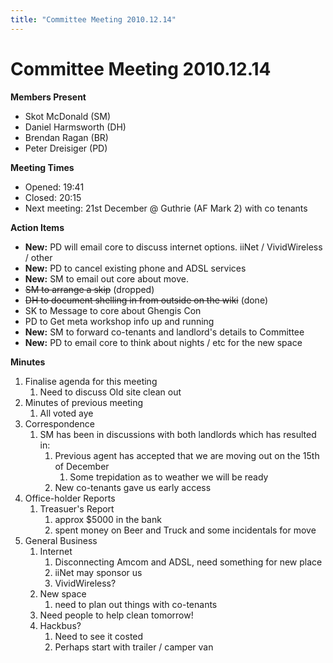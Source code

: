 ```yaml
---
title: "Committee Meeting 2010.12.14"
---
```

# Committee Meeting 2010.12.14

**Members Present**

-   Skot McDonald (SM)
-   Daniel Harmsworth (DH)
-   Brendan Ragan (BR)
-   Peter Dreisiger (PD)

**Meeting Times**

-   Opened: 19:41
-   Closed: 20:15
-   Next meeting: 21st December @ Guthrie (AF Mark 2) with co tenants

**Action Items**

-   **New:** PD will email core to discuss internet options. iiNet / VividWireless / other
-   **New:** PD to cancel existing phone and ADSL services
-   **New:** SM to email out core about move.
-   <s>SM to arrange a skip</s> (dropped)
-   <s>DH to document shelling in from outside on the wiki</s> (done)
-   SK to Message to core about Ghengis Con
-   PD to Get meta workshop info up and running
-   **New:** SM to forward co-tenants and landlord's details to Committee
-   **New:** PD to email core to think about nights / etc for the new space

**Minutes**

1.  Finalise agenda for this meeting
    1.  Need to discuss Old site clean out
2.  Minutes of previous meeting
    1.  All voted aye
3.  Correspondence
    1.  SM has been in discussions with both landlords which has resulted in:
        1.  Previous agent has accepted that we are moving out on the 15th of December
            1.  Some trepidation as to weather we will be ready
        2.  New co-tenants gave us early access
4.  Office-holder Reports
    1.  Treasuer's Report
        1.  approx \$5000 in the bank
        2.  spent money on Beer and Truck and some incidentals for move
5.  General Business
    1.  Internet
        1.  Disconnecting Amcom and ADSL, need something for new place
        2.  iiNet may sponsor us
        3.  VividWireless?
    2.  New space
        1.  need to plan out things with co-tenants
    3.  Need people to help clean tomorrow!
    4.  Hackbus?
        1.  Need to see it costed
        2.  Perhaps start with trailer / camper van
